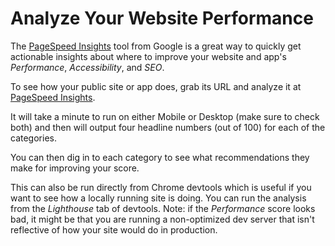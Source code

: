 # Analyze Your Website Performance

The [PageSpeed Insights](https://pagespeed.web.dev/) tool from Google is a
great way to quickly get actionable insights about where to improve your
website and app's _Performance_, _Accessibility_, and _SEO_.

To see how your public site or app does, grab its URL and analyze it at
[PageSpeed Insights](https://pagespeed.web.dev/).

It will take a minute to run on either Mobile or Desktop (make sure to check
both) and then will output four headline numbers (out of 100) for each of the
categories.

You can then dig in to each category to see what recommendations they make for
improving your score.

This can also be run directly from Chrome devtools which is useful if you want
to see how a locally running site is doing. You can run the analysis from the
_Lighthouse_ tab of devtools. Note: if the _Performance_ score looks bad, it
might be that you are running a non-optimized dev server that isn't reflective
of how your site would do in production.
